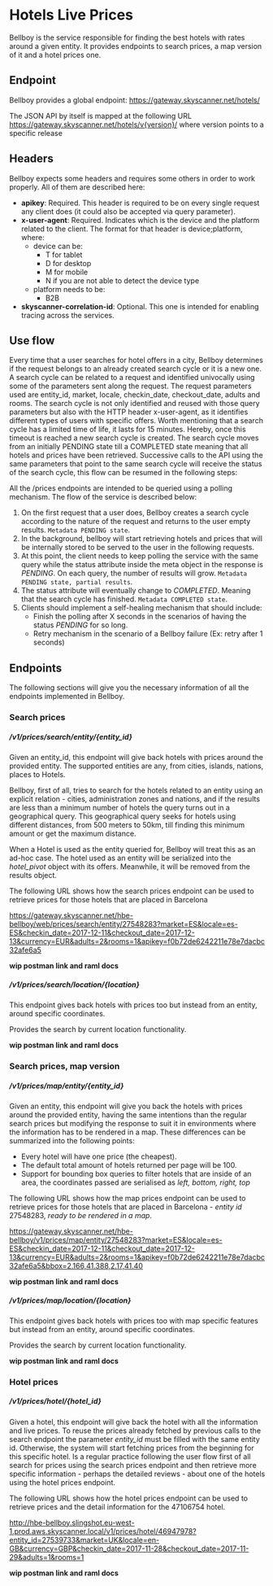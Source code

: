 # Hotels Live Prices

Bellboy is the service responsible for finding the best hotels with rates around a given entity. It provides endpoints to search prices, a map version of it and a hotel prices one.

## Endpoint

Bellboy provides a global endpoint: https://gateway.skyscanner.net/hotels/

The JSON API by itself is mapped at the following URL https://gateway.skyscanner.net/hotels/v{version}/ where version points to a specific release

## Headers

Bellboy expects some headers and requires some others in order to work properly. All of them are described here:
- **apikey**: Required. This header is required to be on every single request any client does (it could also be accepted via query parameter).
- **x-user-agent**: Required. Indicates which is the device and the platform related to the client. The format for that header is device;platform, where:
    - device can be:
        - T for tablet
        - D for desktop
        - M for mobile
        - N if you are not able to detect the device type
    - platform needs to be:
        - B2B
- **skyscanner-correlation-id**: Optional. This one is intended for enabling tracing across the services.

## Use flow

Every time that a user searches for hotel offers in a city, Bellboy determines if the request belongs to an already created search cycle or it is a new one.
A search cycle can be related to a request and identified univocally using some of the parameters sent along the request.
The request parameters used are entity_id, market, locale, checkin_date, checkout_date, adults and rooms.
The search cycle is not only identified and reused with those query parameters but also with the HTTP header x-user-agent, as it identifies different types of users with specific offers.
Worth mentioning that a search cycle has a limited time of life, it lasts for 15 minutes. Hereby, once this timeout is reached a new search cycle is created.
The search cycle moves from an initially PENDING state till a COMPLETED state meaning that all hotels and prices have been retrieved.
Successive calls to the API using the same parameters that point to the same search cycle will receive the status of the search cycle, this flow can be resumed in the following steps:

All the /prices endpoints are intended to be queried using a polling mechanism. The flow of the service is described below:

1. On the first request that a user does, Bellboy creates a search cycle according to the nature of the request and returns to the user empty results. `Metadata PENDING state`.
2. In the background, bellboy will start retrieving hotels and prices that will be internally stored to be served to the user in the following requests.
3. At this point, the client needs to keep polling the service with the same query while the status attribute inside the meta object in the response is *PENDING*. On each query, the number of results will grow. `Metadata PENDING state, partial results`.
4. The status attribute will eventually change to *COMPLETED*. Meaning that the search cycle has finished. `Metadata COMPLETED state`.
5. Clients should implement a self-healing mechanism that should include:
    - Finish the polling after X seconds in the scenarios of having the status *PENDING* for so long.
    - Retry mechanism in the scenario of a Bellboy failure (Ex: retry after 1 seconds)

## Endpoints

The following sections will give you the necessary information of all the endpoints implemented in Bellboy.

### Search prices

##### /v1/prices/search/entity/{entity_id}

Given an entity_id, this endpoint will give back hotels with prices around the provided entity. The supported entities are any, from cities, islands, nations, places to Hotels.

Bellboy, first of all, tries to search for the hotels related to an entity using an explicit relation - cities, administration zones and nations, and if the results are less than a minimum number of hotels the query turns out in a geographical query.
This geographical query seeks for hotels using different distances, from 500 meters to 50km, till finding this minimum amount or get the maximum distance.

When a Hotel is used as the entity queried for, Bellboy will treat this as an ad-hoc case. The hotel used as an entity will be serialized into the *hotel_pivot* object with its offers. Meanwhile, it will be removed from the results object.

The following URL shows how the search prices endpoint can be used to retrieve prices for those hotels that are placed in Barcelona

https://gateway.skyscanner.net/hbe-bellboy/web/prices/search/entity/27548283?market=ES&locale=es-ES&checkin_date=2017-12-11&checkout_date=2017-12-13&currency=EUR&adults=2&rooms=1&apikey=f0b72de6242211e78e7dacbc32afe6a5

**wip postman link and raml docs**

##### /v1/prices/search/location/{location}

This endpoint gives back hotels with prices too but instead from an entity, around specific coordinates.

Provides the search by current location functionality.

**wip postman link and raml docs**

### Search prices, map version

##### /v1/prices/map/entity/{entity_id}

Given an entity, this endpoint will give you back the hotels with prices around the provided entity, having the same intentions than the regular search prices but modifying the response to suit it in environments where the information has to be rendered in a map.
These differences can be summarized into the following points:

- Every hotel will have one price (the cheapest).
- The default total amount of hotels returned per page will be 100.
- Support for bounding box queries to filter hotels that are inside of an area, the coordinates passed are serialised as *left, bottom, right, top*

The following URL shows how the map prices endpoint can be used to retrieve prices for those hotels that are placed in Barcelona - *entity id* 27548283, *ready to be rendered in a map*.

https://gateway.skyscanner.net/hbe-bellboy/v1/prices/map/entity/27548283?market=ES&locale=es-ES&checkin_date=2017-12-11&checkout_date=2017-12-13&currency=EUR&adults=2&rooms=1&apikey=f0b72de6242211e78e7dacbc32afe6a5&bbox=2.166,41.388,2.17,41.40

**wip postman link and raml docs**

##### /v1/prices/map/location/{location}

This endpoint gives back hotels with prices too with map specific features but instead from an entity, around specific coordinates.

Provides the search by current location functionality.

**wip postman link and raml docs**

### Hotel prices

##### /v1/prices/hotel/{hotel_id}

Given a hotel, this endpoint will give back the hotel with all the information and live prices. To reuse the prices already fetched by previous calls to the search endpoint the parameter *entity_id* must be filled with the same entity id.
Otherwise, the system will start fetching prices from the beginning for this specific hotel.
Is a regular practice following the user flow first of all search for prices using the search prices endpoint and then retrieve more specific information - perhaps the detailed reviews - about one of the hotels using the hotel prices endpoint.

The following URL shows how the hotel prices endpoint can be used to retrieve prices and the detail information for the 47106754 hotel.

http://hbe-bellboy.slingshot.eu-west-1.prod.aws.skyscanner.local/v1/prices/hotel/46947978?entity_id=27539733&market=UK&locale=en-GB&currency=GBP&checkin_date=2017-11-28&checkout_date=2017-11-29&adults=1&rooms=1

**wip postman link and raml docs**
